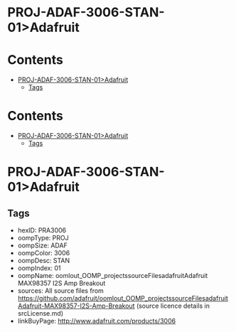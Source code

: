 
PROJ-ADAF-3006-STAN-01>Adafruit
===============================

Contents
========

* [PROJ-ADAF-3006-STAN-01>Adafruit](#proj-adaf-3006-stan-01adafruit)
	* [Tags](#tags)

Contents
========

* [PROJ-ADAF-3006-STAN-01>Adafruit](#proj-adaf-3006-stan-01adafruit)
	* [Tags](#tags)

# PROJ-ADAF-3006-STAN-01>Adafruit

## Tags

- hexID: PRA3006
- oompType: PROJ
- oompSize: ADAF
- oompColor: 3006
- oompDesc: STAN
- oompIndex: 01
- oompName: oomlout_OOMP_projectssourceFilesadafruitAdafruit MAX98357 I2S Amp Breakout
- sources: All source files from https://github.com/adafruit/oomlout_OOMP_projectssourceFilesadafruitAdafruit-MAX98357-I2S-Amp-Breakout (source licence details in srcLicense.md)
- linkBuyPage: http://www.adafruit.com/products/3006
